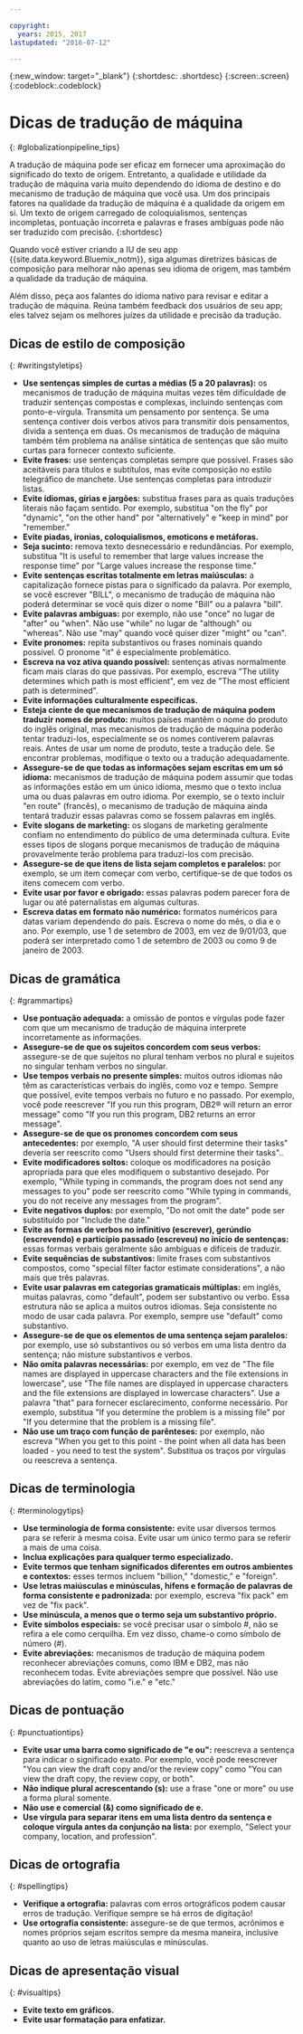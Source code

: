 ```yaml
---

copyright:
  years: 2015, 2017
lastupdated: "2016-07-12"

---
```


{:new_window: target="_blank"}
{:shortdesc: .shortdesc}
{:screen:.screen}
{:codeblock:.codeblock}


# Dicas de tradução de máquina
{: #globalizationpipeline_tips}


A tradução de máquina pode ser eficaz em fornecer uma aproximação do significado do texto de origem. Entretanto, a qualidade e utilidade da tradução de máquina varia muito dependendo do idioma de destino e do mecanismo de tradução de máquina que você usa. Um dos principais fatores na qualidade da tradução de máquina é a qualidade da origem em si. Um texto de origem carregado de coloquialismos, sentenças incompletas, pontuação incorreta e palavras e frases ambíguas pode não ser traduzido com precisão.
{:shortdesc}

Quando você estiver criando a IU de seu app {{site.data.keyword.Bluemix_notm}}, siga algumas diretrizes básicas de composição para melhorar não apenas seu idioma de origem, mas também a qualidade da tradução de máquina.

Além disso, peça aos falantes do idioma nativo para revisar e editar a tradução de máquina. Reúna também feedback dos usuários de seu app; eles talvez sejam os melhores juízes da utilidade e precisão da tradução.

## Dicas de estilo de composição
{: #writingstyletips}

* **Use sentenças simples de curtas a médias (5 a 20 palavras):** os mecanismos de tradução de máquina muitas vezes têm dificuldade de traduzir sentenças compostas e complexas, incluindo sentenças com ponto-e-vírgula. Transmita um pensamento por sentença. Se uma sentença contiver dois verbos ativos para transmitir dois pensamentos, divida a sentença em duas. Os mecanismos de tradução de máquina também têm problema na análise sintática de sentenças que são muito curtas para fornecer contexto suficiente.
* **Evite frases:** use sentenças completas sempre que possível. Frases são aceitáveis para títulos e subtítulos, mas evite composição no estilo telegráfico de manchete. Use sentenças completas para introduzir listas.
* **Evite idiomas, gírias e jargões:** substitua frases para as quais traduções literais não façam sentido. Por exemplo, substitua "on the fly" por "dynamic", "on the other hand" por "alternatively" e "keep in mind" por "remember."
* **Evite piadas, ironias, coloquialismos, emoticons e metáforas.**
* **Seja sucinto:** remova texto desnecessário e redundâncias. Por exemplo, substitua "It is useful to remember that large values increase the response time" por "Large values increase the response time."
* **Evite sentenças escritas totalmente em letras maiúsculas:** a capitalização fornece pistas para o significado da palavra. Por exemplo, se você escrever "BILL", o mecanismo de tradução de máquina não poderá determinar se você quis dizer o nome "Bill" ou a palavra "bill".
* **Evite palavras ambíguas:** por exemplo, não use "once" no lugar de "after" ou "when". Não use "while" no lugar de "although" ou "whereas". Não use "may" quando você quiser dizer "might" ou "can".
* **Evite pronomes:** repita substantivos ou frases nominais quando possível. O pronome "it" é especialmente problemático.
* **Escreva na voz ativa quando possível:**
sentenças ativas normalmente ficam mais claras do que passivas. Por exemplo, escreva "The utility determines which path is most efficient", em vez de "The most efficient path is determined".
* **Evite informações culturalmente específicas.**
* **Esteja ciente de que mecanismos de tradução de
máquina podem traduzir nomes de produto:** muitos países mantêm o nome do produto do inglês original, mas mecanismos de tradução de máquina poderão tentar traduzi-los, especialmente se os nomes contiverem palavras reais. Antes de usar um nome de produto, teste a tradução dele. Se encontrar problemas, modifique o texto ou a tradução adequadamente.
* **Assegure-se de que todas as informações sejam
escritas em um só idioma:** mecanismos de tradução de máquina podem assumir que todas as informações estão em um único idioma, mesmo que o texto inclua uma ou duas palavras em outro idioma. Por exemplo, se o texto incluir "en route" (francês), o mecanismo de tradução de máquina ainda tentará traduzir essas palavras como se fossem palavras em inglês.
* **Evite slogans de marketing:** os slogans de marketing geralmente confiam no entendimento do público de uma determinada cultura. Evite esses tipos de slogans porque mecanismos de tradução de máquina provavelmente terão problema para traduzi-los com precisão.
* **Assegure-se de que itens de lista sejam completos e paralelos:** por exemplo, se um item começar com verbo, certifique-se de que todos os itens comecem com verbo.
* **Evite usar por favor e obrigado:** essas palavras podem parecer fora de lugar ou até paternalistas em algumas culturas.
* **Escreva datas em formato não numérico:** formatos numéricos para datas variam dependendo do país. Escreva o nome do mês, o dia e o ano. Por exemplo, use 1 de setembro de 2003, em vez de 9/01/03, que poderá ser interpretado como 1 de setembro de 2003 ou como 9 de janeiro de 2003.

## Dicas de gramática
{: #grammartips}

* **Use pontuação adequada:** a omissão de pontos e vírgulas pode fazer com que um mecanismo de tradução de máquina interprete incorretamente as informações.
* **Assegure-se de que os sujeitos concordem com seus
verbos:** assegure-se de que sujeitos no plural tenham verbos no plural e sujeitos no singular tenham verbos no singular.
* **Use tempos verbais no presente simples:** muitos outros idiomas não têm as características verbais do inglês, como voz e tempo. Sempre que possível, evite tempos verbais no futuro e no passado. Por exemplo, você pode reescrever "If you run this program, DB2® will return an error message" como "If you run this program, DB2 returns an error message".
* **Assegure-se de que os pronomes concordem com seus antecedentes:** por exemplo, "A user should first determine their tasks" deveria ser reescrito como "Users should first determine their tasks"..
* **Evite modificadores soltos:** coloque os modificadores na posição apropriada para que eles modifiquem o substantivo desejado. Por exemplo, "While typing in commands, the program does not send any messages to you" pode ser reescrito como "While typing in commands, you do not receive any messages from the program".
* **Evite negativos duplos:** por exemplo,
"Do not omit the date" pode ser substituído por "Include the date."
* **Evite as formas de verbos no infinitivo
(escrever), gerúndio (escrevendo) e particípio passado (escreveu) no início de sentenças:** essas formas verbais geralmente são ambíguas e difíceis de traduzir.
* **Evite sequências de substantivos:** limite frases com substantivos compostos, como "special filter factor estimate considerations", a não mais que três palavras.
* **Evite usar palavras em categorias gramaticais
múltiplas:** em inglês, muitas palavras, como "default", podem ser substantivo ou verbo. Essa estrutura não se aplica a muitos outros idiomas. Seja consistente no modo de usar cada palavra. Por exemplo, sempre use "default" como substantivo.
* **Assegure-se de que os elementos de uma sentença
sejam paralelos:** por exemplo, use só substantivos ou só verbos em uma lista dentro da sentença; não misture substantivos e verbos.
* **Não omita palavras necessárias:** por exemplo, em vez de "The file names are displayed in uppercase characters and the file extensions in lowercase", use "The file names are displayed in uppercase characters and the file extensions are displayed in lowercase characters". Use a palavra "that" para fornecer esclarecimento, conforme necessário. Por exemplo, substitua "If you determine the problem is a missing file" por "If you determine that the problem is a missing file".
* **Não use um traço com função de parênteses:** por exemplo, não escreva "When you get to this point - the point when all data has been loaded - you need to test the system". Substitua os traços por vírgulas ou reescreva a
sentença.
 
## Dicas de terminologia
{: #terminologytips}

* **Use terminologia de forma consistente:** evite usar diversos termos para se referir à mesma coisa. Evite usar um único termo para se referir a mais de uma coisa.
* **Inclua explicações para qualquer termo especializado.**
* **Evite termos que tenham significados diferentes em outros ambientes e contextos:** esses termos incluem "billion," "domestic," e "foreign".
* **Use letras maiúsculas e minúsculas, hifens e formação de palavras de forma consistente e padronizada:** por exemplo, escreva "fix pack" em vez de "fix pack".
* **Use minúscula, a menos que o termo seja um substantivo próprio.**
* **Evite símbolos especiais:** se você precisar usar o símbolo #, não se refira a ele como cerquilha. Em vez disso, chame-o como símbolo de número (#).
* **Evite abreviações:** mecanismos de tradução de máquina podem reconhecer abreviações comuns, como IBM e DB2, mas não reconhecem todas. Evite abreviações sempre que possível. Não use abreviações do latim, como "i.e." e "etc."

## Dicas de pontuação
{: #punctuationtips}

* **Evite usar uma barra como significado de "e
ou":** reescreva a sentença para indicar o significado exato. Por exemplo, você pode reescrever "You can view the draft copy and/or the review copy" como "You can view the draft copy, the review copy, or both".
* **Não indique plural acrescentando (s):**
use a frase "one or more" ou use a forma plural somente.
* **Não use e comercial (&) como significado de e.**
* **Use vírgula para separar itens em uma lista
dentro da sentença e coloque vírgula antes da conjunção na
lista:** por exemplo, "Select your company, location, and profession".

## Dicas de ortografia
{: #spellingtips}

* **Verifique a ortografia:** palavras com erros ortográficos podem causar erros de tradução. Verifique sempre se há erros de digitação!
* **Use ortografia consistente:** assegure-se de que termos, acrônimos e nomes próprios sejam escritos sempre da mesma maneira, inclusive quanto ao uso de letras maiúsculas e minúsculas.

## Dicas de apresentação visual
{: #visualtips}

* **Evite texto em gráficos.**
* **Evite usar formatação para enfatizar.**


